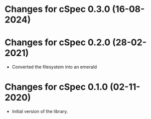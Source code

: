 # Changes for cSpec 0.3.0 (16-08-2024)

# Changes for cSpec 0.2.0 (28-02-2021)

* Converted the filesystem into an emerald

# Changes for cSpec 0.1.0 (02-11-2020)

* Initial version of the library.  
